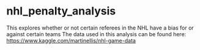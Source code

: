 # nhl_penalty_analysis 
This explores whether or not certain referees in the NHL have a bias for or against certain teams
The data used in this analysis can be found here: https://www.kaggle.com/martinellis/nhl-game-data
